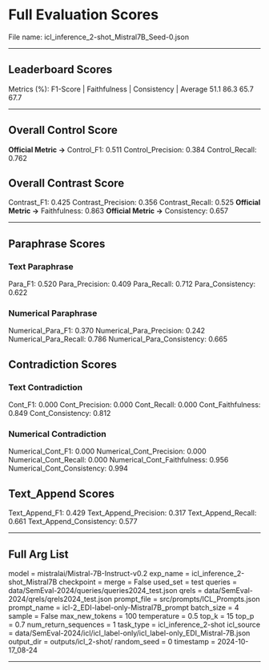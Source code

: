 # Full Evaluation Scores

File name: icl_inference_2-shot_Mistral7B_Seed-0.json


---

## Leaderboard Scores

Metrics (%): F1-Score | Faithfulness | Consistency | Average
                51.1        86.3          65.7        67.7

---

## Overall Control Score

**Official Metric ->** Control_F1: 0.511
Control_Precision: 0.384
Control_Recall: 0.762

## Overall Contrast Score

Contrast_F1: 0.425
Contrast_Precision: 0.356
Contrast_Recall: 0.525
**Official Metric ->** Faithfulness: 0.863
**Official Metric ->** Consistency: 0.657

---


## Paraphrase Scores


### Text Paraphrase

Para_F1: 0.520
Para_Precision: 0.409
Para_Recall: 0.712
Para_Consistency: 0.622


### Numerical Paraphrase

Numerical_Para_F1: 0.370
Numerical_Para_Precision: 0.242
Numerical_Para_Recall: 0.786
Numerical_Para_Consistency: 0.665


## Contradiction Scores


### Text Contradiction

Cont_F1: 0.000
Cont_Precision: 0.000
Cont_Recall: 0.000
Cont_Faithfulness: 0.849
Cont_Consistency: 0.812


### Numerical Contradiction

Numerical_Cont_F1: 0.000
Numerical_Cont_Precision: 0.000
Numerical_Cont_Recall: 0.000
Numerical_Cont_Faithfulness: 0.956
Numerical_Cont_Consistency: 0.994


## Text_Append Scores

Text_Append_F1: 0.429
Text_Append_Precision: 0.317
Text_Append_Recall: 0.661
Text_Append_Consistency: 0.577

---

## Full Arg List

model = mistralai/Mistral-7B-Instruct-v0.2
exp_name = icl_inference_2-shot_Mistral7B
checkpoint = 
merge = False
used_set = test
queries = data/SemEval-2024/queries/queries2024_test.json
qrels = data/SemEval-2024/qrels/qrels2024_test.json
prompt_file = src/prompts/ICL_Prompts.json
prompt_name = icl-2_EDI-label-only-Mistral7B_prompt
batch_size = 4
sample = False
max_new_tokens = 100
temperature = 0.5
top_k = 15
top_p = 0.7
num_return_sequences = 1
task_type = icl_inference_2-shot
icl_source = data/SemEval-2024/icl/icl_label-only/icl_label-only_EDI_Mistral-7B.json
output_dir = outputs/icl_2-shot/
random_seed = 0
timestamp = 2024-10-17_08-24

---

